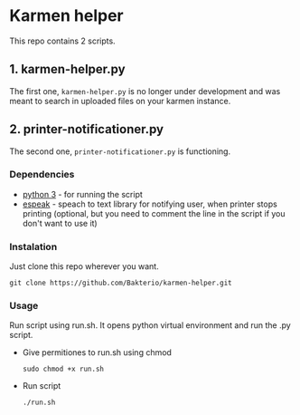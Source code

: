 # Karmen helper
This repo contains 2 scripts.  

## 1. karmen-helper.py
The first one, `karmen-helper.py` is no longer under development and was meant to search in uploaded files on your karmen instance.

## 2. printer-notificationer.py
The second one, `printer-notificationer.py` is functioning.
### Dependencies
- [python 3](https://github.com/python/cpython) - for running the script 
- [espeak](https://github.com/espeak-ng/espeak-ng) - speach to text library for notifying user, when printer stops printing (optional, but you need to comment the line in the script if you don't want to use it)

### Instalation
Just clone this repo wherever you want.
```
git clone https://github.com/Bakterio/karmen-helper.git
```

### Usage
Run script using run.sh. It opens python virtual environment and run the .py script.
- Give permitiones to run.sh using chmod 
    ```
    sudo chmod +x run.sh

    ```
- Run script 
    ```
    ./run.sh
    ```
